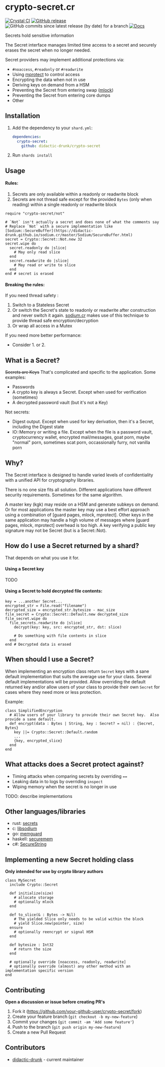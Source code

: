 # crypto-secret.cr
[![Crystal CI](https://github.com/didactic-drunk/crypto-secret.cr/actions/workflows/crystal.yml/badge.svg)](https://github.com/didactic-drunk/crypto-secret.cr/actions/workflows/crystal.yml)
[![GitHub release](https://img.shields.io/github/release/didactic-drunk/crypto-secret.cr.svg)](https://github.com/didactic-drunk/crypto-secret.cr/releases)
![GitHub commits since latest release (by date) for a branch](https://img.shields.io/github/commits-since/didactic-drunk/crypto-secret.cr/latest)
[![Docs](https://img.shields.io/badge/docs-available-brightgreen.svg)](https://didactic-drunk.github.io/crypto-secret.cr/main)

Secrets hold sensitive information

The Secret interface manages limited time access to a secret and securely erases the secret when no longer needed.

Secret providers may implement additional protections via:
* `#noaccess`, `#readonly` or `#readwrite`
* Using [mprotect]() to control access
* Encrypting the data when not in use
* Deriving keys on demand from a HSM
* Preventing the Secret from entering swap ([mlock]())
* Preventing the Secret from entering core dumps
* Other


## Installation

1. Add the dependency to your `shard.yml`:

   ```yaml
   dependencies:
     crypto-secret:
       github: didactic-drunk/crypto-secret
   ```

2. Run `shards install`

## Usage

#### Rules:
1. Secrets are only available within a readonly or readwrite block
2. Secrets are not thread safe except for the provided `Bytes` (only when reading) within a single readonly or readwrite block 


```crystal
require "crypto-secret/not"

# `Not` isn't actually a secret and does none of what the comments say
# Replace `Not` with a secure implementation like [Sodium::SecureBuffer](https://didactic-drunk.github.io/sodium.cr/master/Sodium/SecureBuffer.html)
secret = Crypto::Secret::Not.new 32
secret.wipe do
  secret.readonly do |slice|
    # May only read slice
  end
  secret.readwrite do |slice|
    # May read or write to slice
  end
end # secret is erased
```

#### Breaking the rules:

If you need thread safety :
1. Switch to a Stateless Secret
2. Or switch the Secret's state to readonly or readwrite after construction and never switch it again.  [sodium.cr]() makes use of this technique to provide thread safe encryption/decryption
3. Or wrap all access in a Mutex

If you need more better performance:
* Consider 1. or 2.

## What is a Secret?

<strike>Secrets are Keys</strike>
That's complicated and specific to the application.  Some examples:

* Passwords
* A crypto key is always a Secret.  Except when used for verification (sometimes)
* A decrypted password vault (but it's not a Key)

Not secrets:

* Digest output.  Except when used for key derivation, then it's a Secret, including the Digest state
* IO::Memory or writing a file.  Except when the file is a password vault, cryptocurrency wallet, encrypted mail/messages, goat porn, maybe "normal" porn, sometimes scat porn, occassionally furry, not vanilla porn

## Why?

The Secret interface is designed to handle varied levels of confidentiality with a unified API for cryptography libraries.

There is no one size fits all solution.  Different applications have different security requirements.  Sometimes for the same algorithm.

A master key (kgk) may reside on a HSM and generate subkeys on demand.
Or for most applications the master key may use a best effort approach using a combination of [guard pages, mlock, mprotect].
Other keys in the same application may handle a high volume of messages where [guard pages, mlock, mprotect] overhead is too high.
A key verifying a public key signature may not be Secret (but is a Secret::Not).

## How do I use a Secret returned by a shard?

That depends on what you use it for.

#### Using a Secret key

TODO

#### Using a Secret to hold decrypted file contents:
```
key = ...another Secret...
encrypted_str = File.read("filename")
decrypted_size = encrypted_str.bytesize - mac_size
file_secret = Crypto::Secret::Default.new decrypted_size
file_secret.wipe do
  file_secrets.readwrite do |slice|
    decrypt(key: key, src: encrypted_str, dst: slice)

    # Do something with file contents in slice
  end
end # Decrypted data is erased
```

## When should I use a Secret?

When implementing an encryption class return `Secret` keys with a sane default implementation that suits the average use for your class.  Several default implementations will be provided.
Allow overriding the default returned key and/or allow users of your class to provide their own `Secret` for cases where they need more or less protection.

Example:

```
class SimplifiedEncryption
  # Allow users of your library to provide their own Secret key.  Also provide a sane default.
  def encrypt(data : Bytes | String, key : Secret? = nil) : {Secret, Bytes}
    key ||= Crypto::Secret::Default.random
    ...
    {key, encrypted_slice}
  end
end
```

## What attacks does a Secret protect against?

* Timing attacks when comparing secrets by overriding `==`
* Leaking data in to logs by overriding `inspect`
* Wiping memory when the secret is no longer in use

TODO: describe implementations


## Other languages/libraries

* rust: [secrets](https://github.com/stouset/secrets/)
* c: [libsodium](https://github.com/jedisct1/libsodium-doc/blob/master/helpers/memory_management.md#guarded_heap_allocations)
* go: [memguard](https://github.com/awnumar/memguard)
* haskell: [securemem](https://hackage.haskell.org/package/securemem)
* c#: [SecureString](https://docs.microsoft.com/en-us/dotnet/api/system.security.securestring)

## Implementing a new Secret holding class

**Only intended for use by crypto library authors**

```
class MySecret
  include Crypto::Secret

  def initialize(size)
    # allocate storage
    # optionally mlock
  end

  def to_slice(& : Bytes -> Nil)
    # The yielded Slice only needs to be valid within the block
    # yield Slice.new(pointer, size)
  ensure
    # optionally reencrypt or signal HSM
  end

  def bytesize : Int32
    # return the size
  end

  # optionally override [noaccess, readonly, readwrite]
  # optionally override (almost) any other method with an implementation specific version
end

```

## Contributing

**Open a discussion or issue before creating PR's**

1. Fork it (<https://github.com/your-github-user/crypto-secret/fork>)
2. Create your feature branch (`git checkout -b my-new-feature`)
3. Commit your changes (`git commit -am 'Add some feature'`)
4. Push to the branch (`git push origin my-new-feature`)
5. Create a new Pull Request

## Contributors

- [didactic-drunk](https://github.com/didactic-drunk) - current maintainer
